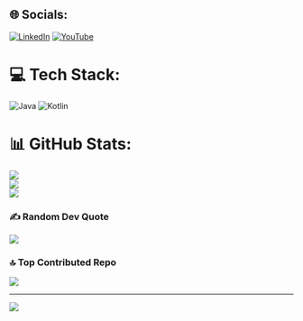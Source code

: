 
## 🌐 Socials:
[![LinkedIn](https://img.shields.io/badge/LinkedIn-%230077B5.svg?logo=linkedin&logoColor=white)](https://linkedin.com/in/https://www.linkedin.com/in/iterhaar/) [![YouTube](https://img.shields.io/badge/YouTube-%23FF0000.svg?logo=YouTube&logoColor=white)](https://youtube.com/@https://www.youtube.com/@ianterhaar) 

# 💻 Tech Stack:
![Java](https://img.shields.io/badge/java-%23ED8B00.svg?style=for-the-badge&logo=openjdk&logoColor=white) ![Kotlin](https://img.shields.io/badge/kotlin-%237F52FF.svg?style=for-the-badge&logo=kotlin&logoColor=white)
# 📊 GitHub Stats:
![](https://github-readme-stats.vercel.app/api?username=IanTerHaar&theme=discord_old_blurple&hide_border=false&include_all_commits=true&count_private=true)<br/>
![](https://github-readme-streak-stats.herokuapp.com/?user=IanTerHaar&theme=discord_old_blurple&hide_border=false)<br/>
![](https://github-readme-stats.vercel.app/api/top-langs/?username=IanTerHaar&theme=discord_old_blurple&hide_border=false&include_all_commits=true&count_private=true&layout=compact)

### ✍️ Random Dev Quote
![](https://quotes-github-readme.vercel.app/api?type=horizontal&theme=radical)

### 🔝 Top Contributed Repo
![](https://github-contributor-stats.vercel.app/api?username=IanTerHaar&limit=5&theme=dark&combine_all_yearly_contributions=true)

---
[![](https://visitcount.itsvg.in/api?id=IanTerHaar&icon=5&color=0)](https://visitcount.itsvg.in)

<!-- Proudly created with GPRM ( https://gprm.itsvg.in ) -->
<!--
**IanTerHaar/IanTerHaar** is a ✨ _special_ ✨ repository because its `README.md` (this file) appears on your GitHub profile.

Here are some ideas to get you started:

- 🔭 I’m currently working on ...
- 🌱 I’m currently learning ...
- 👯 I’m looking to collaborate on ...
- 🤔 I’m looking for help with ...
- 💬 Ask me about ...
- 📫 How to reach me: ...
- 😄 Pronouns: ...
- ⚡ Fun fact: ...
-->
